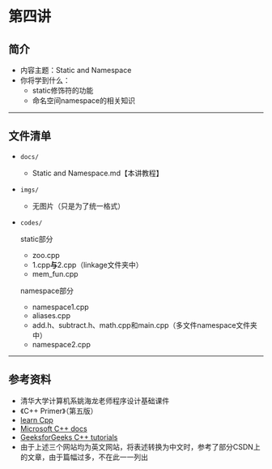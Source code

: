 # 第四讲

## 简介

- 内容主题：Static and Namespace
- 你将学到什么：
  - static修饰符的功能
  - 命名空间namespace的相关知识

---

## 文件清单

- `docs/`
  
  - Static and Namespace.md【本讲教程】
- `imgs/`
  
  - 无图片（只是为了统一格式）
- `codes/`

  static部分

  - zoo.cpp
  - 1.cpp**与**2.cpp（linkage文件夹中）
  - mem_fun.cpp

  namespace部分

  - namespace1.cpp
  - aliases.cpp
  - add.h、subtract.h、math.cpp和main.cpp（多文件namespace文件夹中）
  - namespace2.cpp

---

## 参考资料

- 清华大学计算机系姚海龙老师程序设计基础课件
- 《C++ Primer》（第五版）
- [learn Cpp](https://www.learncpp.com/)
- [Microsoft C++ docs](https://docs.microsoft.com/en-us/cpp/cpp/?view=msvc-170)
- [GeeksforGeeks C++ tutorials](https://www.geeksforgeeks.org/c-plus-plus/)
- 由于上述三个网站均为英文网站，将表述转换为中文时，参考了部分CSDN上的文章，由于篇幅过多，不在此一一列出

